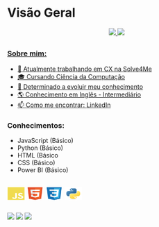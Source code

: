 <h1>Visão Geral</h1> 

<div align="center">
  <a href="https://github.com/FelipeMarano">
  <img height="150em" src="https://github-readme-stats.vercel.app/api?username=FelipeMarano&show_icons=true&theme=dracula&include_all_commits=true&count_private=true"/>
  <img height="150em" src="https://github-readme-stats.vercel.app/api/top-langs/?username=FelipeMarano&layout=compact&langs_count=7&theme=dracula"/>
</div>
    
  ##

### Sobre mim: 

- 💼 Atualmente trabalhando em CX na Solve4Me
- 🎓 Cursando Ciência da Computação
- 🧠 Determinado a evoluir meu conhecimento
- 🌎 Conhecimento em Inglês - Intermediário
- 📫 Como me encontrar: [LinkedIn](https://www.linkedin.com/in/felipemarano/) 

### Conhecimentos:
- JavaScript (Básico)
- Python (Básico)
- HTML (Básico
- CSS (Básico)
- Power BI (Básico)

<div style="display: inline_block"><br>
  <img align="center" alt="Js" height="30" width="40" src="https://raw.githubusercontent.com/devicons/devicon/master/icons/javascript/javascript-plain.svg">
  <img align="center" alt="HTML" height="30" width="40" src="https://raw.githubusercontent.com/devicons/devicon/master/icons/html5/html5-original.svg">
  <img align="center" alt="CSS" height="30" width="40" src="https://raw.githubusercontent.com/devicons/devicon/master/icons/css3/css3-original.svg">
  <img align="center" alt="Python" height="30" width="40" src="https://raw.githubusercontent.com/devicons/devicon/master/icons/python/python-original.svg">
</div>

##

<div> 
  <a href = "mailto:felipehenriquemarano@gmail.com"><img src="https://img.shields.io/badge/-Gmail-%23333?style=for-the-badge&logo=gmail&logoColor=white" target="_blank"></a>
  <a href="https://www.linkedin.com/in/felipemarano/" target="_blank"><img src="https://img.shields.io/badge/-LinkedIn-%230077B5?style=for-the-badge&logo=linkedin&logoColor=white" target="_blank"></a> 
  <a href="https://instagram.com/felipemarano_" target="_blank"><img src="https://img.shields.io/badge/-Instagram-%23E4405F?style=for-the-badge&logo=instagram&logoColor=white" target="_blank"></a>

</div>

